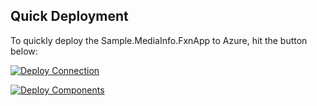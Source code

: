 ## Quick Deployment

To quickly deploy the Sample.MediaInfo.FxnApp to Azure, hit the button below:

[![Deploy Connection](https://aka.ms/deploytoazurebutton)](https://portal.azure.com/#create/Microsoft.Template/uri/https%3A%2F%2Fraw.githubusercontent.com%2Fv-sosah%2FAzureMediaDeployment%2Fdurinmedia-azure-function%2Fdeployment%2Fdeploy.json)

[![Deploy Components](https://aka.ms/deploytoazurebutton)](https://portal.azure.com/#create/Microsoft.Template/uri/https%3A%2F%2Fraw.githubusercontent.com%2Fv-sosah%2FAzureMediaDeployment%2Fdurinmedia-azure-function%2Fdeployment%2Fdeployconnection.json)